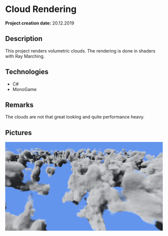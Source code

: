 # Cloud Rendering

__Project creation date:__ 20.12.2019

## Description
This project renders volumetric clouds.
The rendering is done in shaders with Ray Marching.

## Technologies
* C#
* MonoGame

## Remarks
The clouds are not that great looking and quite performance heavy.

## Pictures
![Clouds](Cloud_Rendering_1.png)
